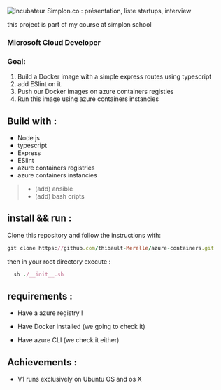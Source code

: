   ![Incubateur Simplon.co : présentation, liste startups, interview](https://encrypted-tbn0.gstatic.com/images?q=tbn:ANd9GcSSEcKwborrMn9-Q2kmVlfAFLlq3M5DjW5Hlw&usqp=CAU)

this project is part of my course at simplon school

### Microsoft Cloud Developer

### Goal:

1. Build a Docker image with a simple express routes using typescript
2. add ESlint on it.
3. Push our Docker images on azure containers registies
4. Run this image using azure containers instancies

## Build with :

- Node js
- typescript
- Express
- ESlint
- azure containers registries
- azure containers instancies

> - (add) ansible
> - (add) bash cripts

## install && run :

Clone this repository and follow the instructions with:
```ruby
git clone https://github.com/thibault-Merelle/azure-containers.git 
```

then in your root directory execute :
```ruby
  sh ./__init__.sh 
```
## requirements :

- Have a azure registry !

- Have Docker installed (we going to check it)

- Have azure CLI (we check it either)


## Achievements :

- V1 runs exclusively on Ubuntu OS and os X